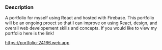 ### Description
A portfolio for myself using React and hosted with Firebase. This portfolio will be an ongoing proect so that I can improve on using React, design, and overall web developement skills and concepts. If you would like to view my portfolio here is the link!

https://portfolio-24166.web.app
